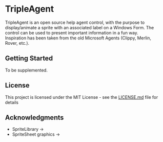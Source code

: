 # TripleAgent

TripleAgent is an open source help agent control, with the purpose to display/animate a sprite with an associated label on a Windows Form. The control can be used to present important information in a fun way. Inspiration has been taken from the old Microsoft Agents (Clippy, Merlin, Rover, etc.).

## Getting Started

To be supplemented.

## License

This project is licensed under the MIT License - see the [LICENSE.md](LICENSE.md) file for details

## Acknowledgments

* SpriteLibrary ->
* SpriteSheet graphics ->
